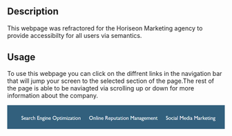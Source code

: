 # <Horiseon>

## Description

This webpage was refractored for the Horiseon Marketing agency to provide accessibilty for all users via semantics.

## Usage

To use this webpage you can click on the diffrent links in the navigation bar that will jump your screen to the selected section of the page.The rest of the page is able to be naviagted via scrolling up or down for more information about the company.

![Navigation links](assets/images/Screenshot.png)
